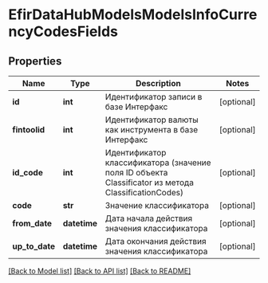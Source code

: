 # EfirDataHubModelsModelsInfoCurrencyCodesFields

## Properties
Name | Type | Description | Notes
------------ | ------------- | ------------- | -------------
**id** | **int** | Идентификатор записи в базе Интерфакс | [optional] 
**fintoolid** | **int** | Идентификатор валюты как инструмента в базе Интерфакс | [optional] 
**id_code** | **int** | Идентификатор классификатора (значение поля ID объекта Classificator из метода ClassificationCodes) | [optional] 
**code** | **str** | Значение классификатора | [optional] 
**from_date** | **datetime** | Дата начала действия значения классификатора | [optional] 
**up_to_date** | **datetime** | Дата окончания действия значения классификатора | [optional] 

[[Back to Model list]](../README.md#documentation-for-models) [[Back to API list]](../README.md#documentation-for-api-endpoints) [[Back to README]](../README.md)

